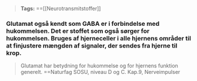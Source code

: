 >**Tags:** ==[[Neurotransmitstoffer]]

### Glutamat også kendt som GABA er i forbindelse med hukommelsen. Det er stoffet som også sørger for hukommelsen. Bruges af hjerneceller i alle hjernens områder til at finjustere mængden af signaler, der sendes fra hjerne til krop.

> Glutamat har betydning for hukommelse og for hjernens funktion generelt.
> ==Naturfag SOSU, niveau D og C. Kap.9, Nerveimpulser

